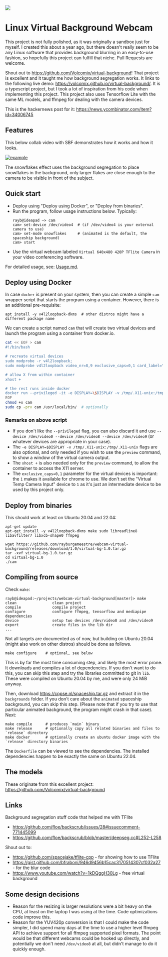 <img src="https://cppse.nl/webcam-virtual-background.png">

# Linux Virtual Background Webcam

This project is not fully polished, as it was originally a sandbox just for
myself. I created this about a year ago, but there doesn't really seem to be
any Linux software that provides background blurring in an easy-to-use fashion,
so hopefully this project can fulfill that niche. Pull Requests are welcome.

Shout out to https://github.com/Volcomix/virtual-background! That project is
excellent and it taught me how background segregation works. It links to the
following live demo: https://volcomix.github.io/virtual-background/. It is a
typescript project, but I took a lot of inspiration from his code when
implementing this project. This project also uses Tensorflow Lite with the same
ML models, and ffmpeg for dealing with the camera devices.

This is the hackernews post for it: https://news.ycombinator.com/item?id=34006745

## Features

This below collab video with SBF demonstrates how it works and how it looks.

[![example](https://img.youtube.com/vi/DIcuFBXAKJc/0.jpg)](https://www.youtube.com/watch?v=DIcuFBXAKJc)

The snowflakes effect uses the background segregation to place snowflakes in
the background, only larger flakes are close enough to the camera to be visible
in front of the subject.

## Quick start

* Deploy using "Deploy using Docker", or "Deploy from binaries".
* Run the program, follow usage instructions below. Typically:
    ```
    rayb@ideapad ~> cam
    cam> set-device /dev/video4  # (if /dev/video4 is your external camera to use)
    cam> set-mode snowflakes     # (animated is the default, the spaceship background)
    cam> start
    ```
* Use the virtual webcam labeled `Virtual 640x480 420P TFlite Camera` in your
  video conferencing software.

For detailed usage, see: [Usage.md](Usage.md).

## Deploy using Docker

In case `docker` is present on your system, then you can create a simple `cam`
wrapper script that starts the program using a container.
However, there is an additional pre-requisite:

    apt install -y v4l2loopback-dkms  # other distros might have a different package name

We can create a script named `cam` that will create two virtual devices and
launch the program using a container from docker.io.

```bash
cat << EOF > cam
#!/bin/bash

# recreate virtual devices
sudo modprobe -r v4l2loopback;
sudo modprobe v4l2loopback video_nr=8,9 exclusive_caps=0,1 card_label="Virtual Temp Camera Input","Virtual 640x480 420P TFlite Camera";

# allow X from within container
xhost +

# the rest runs inside docker
docker run --privileged -it -e DISPLAY=\$DISPLAY -v /tmp/.X11-unix:/tmp/.X11-unix docker.io/rayburgemeestre/virtual-bg:1.0
EOF
chmod +x cam
sudo cp -prv cam /usr/local/bin/  # optionally
```

### Remarks on above script

* If you don't like the `--privileged` flag, you can also discard it and use
  `--device /dev/video0 --device /dev/video8 --device /dev/video9` (or whatever
  devices are appropriate in your case).
* The `-e DISPLAY=$DISPLAY -v /tmp/.X11-unix:/tmp/.X11-unix` flags are also
  optional, and only needed if you wish to use the `preview` command, to show a
  window of the virtual camera output.
* The `xhost +` is also needed only for the `preview` command, to allow the
  container to access the X11 server.
* The `exclusive_caps=0,1` parameter for the virtual devices is important: the
  `1` makes it available for chrome to use.  We don't set the "Virtual Temp
  Camera Input" device to `1` as it's just an intermediate device to be used by
  this project only.

## Deploy from binaries

This should work at least on Ubuntu 20.04 and 22.04:

    apt-get update
    apt-get install -y v4l2loopback-dkms make sudo libreadline8 libavfilter7 libxcb-shape0 ffmpeg

    wget https://github.com/rayburgemeestre/webcam-virtual-background/releases/download/1.0/virtual-bg-1.0.tar.gz
    tar -xvf virtual-bg-1.0.tar.gz
    cd virtual-bg-1.0
    ./cam

## Compiling from source

Check `make`:

    rayb@ideapad:~/projects/webcam-virtual-background[master]> make
    clean                clean project
    compile              compile project
    configure            configure ffmpeg, tensorflow and mediapipe dependencies
    device               setup two devices /dev/video8 and /dev/video9
    export               create files in the lib dir
    ...

Not all targets are documented as of now, but building on Ubuntu 20.04 (might
also work on other distros) should be done as follows.

    make configure    # optional, see below

This is by far the most time consuming step, and likely the most error prone.
It downloads and compiles a lot of dependencies. If you don't want to do this,
you can skip this step and try the libraries committed to git in `lib`.  These
were compiled on Ubuntu 20.04 by me, and were only 24 MiB anyway.

Then, download https://cppse.nl/spaceship.tar.gz and extract it in the
`backgrounds` folder. If you don't care about the `animated` spaceship
background, you can skip this step. (Please note that if you try to use that
particular animated background, the program might crash in that case). Next:

    make compile      # produces `main` binary
    make release      # optionally copy all related binaries and files to `release` directory
    make docker       # optionally create an ubuntu docker image with the `release` directory binaries

The `Dockerfile` can be viewed to see the dependencies. The installed
dependencies happen to be exactly the same on Ubuntu 22.04.

## The models

These originate from this excellent project:
https://github.com/Volcomix/virtual-background

## Links

Background segregation stuff code that helped me with TFlite

* https://github.com/floe/backscrub/issues/28#issuecomment-771445099
* https://github.com/floe/backscrub/blob/master/deepseg.cc#L252-L258

Shout out to:

* https://github.com/spacejake/tflite-cpp - for showing how to use TFlite
* https://gist.github.com/bfraboni/946d9456b15cac3170514307cf032a27 - for the blur code
* https://www.youtube.com/watch?v=1kDQggH30Lg - free virtual background

## Some design decisions

* Reason for the resizing is larger resolutions were a bit heavy on the CPU, at
  least on the laptop I was using at the time. Code optimizations code improve
  this.
* Reason for the YUV420p conversion is that I could make the code simpler, I
  did spend many days at the time to use a higher level ffmpeg API to achieve
  support for all ffmpeg supported pixel formats. The point would be that
  different webcams could be hooked up directly, and potentially we don't need
  `/dev/video8` at all, but didn't manage to do it quickly enough.
